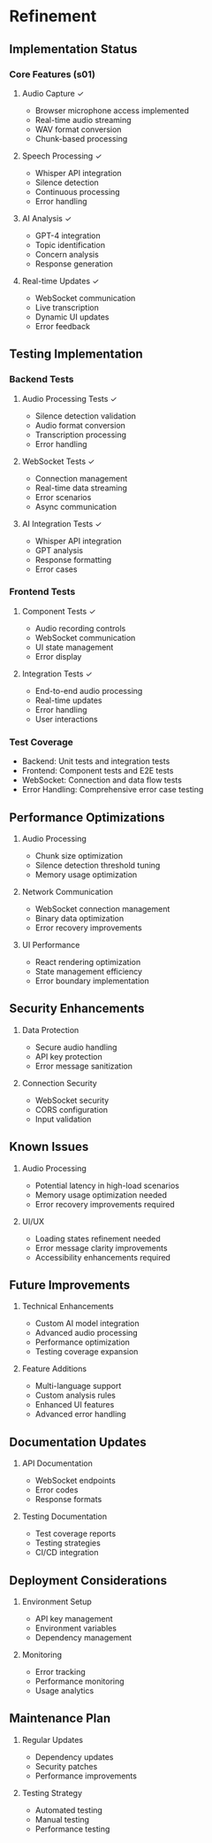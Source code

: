 # Refinement

## Implementation Status

### Core Features (s01)
1. Audio Capture ✓
   - Browser microphone access implemented
   - Real-time audio streaming
   - WAV format conversion
   - Chunk-based processing

2. Speech Processing ✓
   - Whisper API integration
   - Silence detection
   - Continuous processing
   - Error handling

3. AI Analysis ✓
   - GPT-4 integration
   - Topic identification
   - Concern analysis
   - Response generation

4. Real-time Updates ✓
   - WebSocket communication
   - Live transcription
   - Dynamic UI updates
   - Error feedback

## Testing Implementation

### Backend Tests
1. Audio Processing Tests ✓
   - Silence detection validation
   - Audio format conversion
   - Transcription processing
   - Error handling

2. WebSocket Tests ✓
   - Connection management
   - Real-time data streaming
   - Error scenarios
   - Async communication

3. AI Integration Tests ✓
   - Whisper API integration
   - GPT analysis
   - Response formatting
   - Error cases

### Frontend Tests
1. Component Tests ✓
   - Audio recording controls
   - WebSocket communication
   - UI state management
   - Error display

2. Integration Tests ✓
   - End-to-end audio processing
   - Real-time updates
   - Error handling
   - User interactions

### Test Coverage
- Backend: Unit tests and integration tests
- Frontend: Component tests and E2E tests
- WebSocket: Connection and data flow tests
- Error Handling: Comprehensive error case testing

## Performance Optimizations
1. Audio Processing
   - Chunk size optimization
   - Silence detection threshold tuning
   - Memory usage optimization

2. Network Communication
   - WebSocket connection management
   - Binary data optimization
   - Error recovery improvements

3. UI Performance
   - React rendering optimization
   - State management efficiency
   - Error boundary implementation

## Security Enhancements
1. Data Protection
   - Secure audio handling
   - API key protection
   - Error message sanitization

2. Connection Security
   - WebSocket security
   - CORS configuration
   - Input validation

## Known Issues
1. Audio Processing
   - Potential latency in high-load scenarios
   - Memory usage optimization needed
   - Error recovery improvements required

2. UI/UX
   - Loading states refinement needed
   - Error message clarity improvements
   - Accessibility enhancements required

## Future Improvements
1. Technical Enhancements
   - Custom AI model integration
   - Advanced audio processing
   - Performance optimization
   - Testing coverage expansion

2. Feature Additions
   - Multi-language support
   - Custom analysis rules
   - Enhanced UI features
   - Advanced error handling

## Documentation Updates
1. API Documentation
   - WebSocket endpoints
   - Error codes
   - Response formats

2. Testing Documentation
   - Test coverage reports
   - Testing strategies
   - CI/CD integration

## Deployment Considerations
1. Environment Setup
   - API key management
   - Environment variables
   - Dependency management

2. Monitoring
   - Error tracking
   - Performance monitoring
   - Usage analytics

## Maintenance Plan
1. Regular Updates
   - Dependency updates
   - Security patches
   - Performance improvements

2. Testing Strategy
   - Automated testing
   - Manual testing
   - Performance testing
